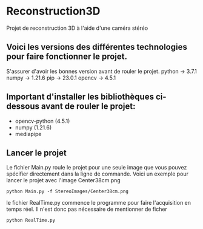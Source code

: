 # Reconstruction3D
Projet de reconstruction 3D à l'aide d'une caméra stéréo

## Voici les versions des différentes technologies pour faire fonctionner le projet. 
S'assurer d'avoir les bonnes version avant de rouler le projet.
python -> 3.7.1
numpy -> 1.21.6
pip -> 23.0.1
opencv -> 4.5.1

## Important d'installer les bibliothèques ci-dessous avant de rouler le projet:
- opencv-python (4.5.1)
- numpy (1.21.6)
- mediapipe

## Lancer le projet

Le fichier Main.py roule le projet pour une seule image que vous pouvez spécifier directement dans la ligne de commande.
Voici un exemple pour lancer le projet avec l'image Center38cm.png
```
python Main.py -f StereoImages/Center38cm.png
```

le fichier RealTime.py commence le programme pour faire l'acquisition en temps réel.
Il n'est donc pas nécessaire de mentionner de ficher 
```
python RealTime.py
```
